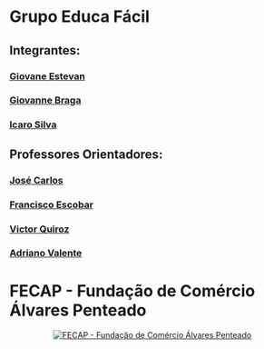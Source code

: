 # Grupo Educa Fácil

## Integrantes: 
### <a href="https://www.linkedin.com/in/giovane-estevan-a22006253/">Giovane Estevan</a>
### <a href="https://www.linkedin.com/in/giovanne-braga-0a4288280/">Giovanne Braga</a>
### <a href="https://www.linkedin.com/in/icaro-luis-dellalo-silva-b8ab60304/">Icaro Silva</a>

## Professores Orientadores:
### <a href="https://www.linkedin.com/in/jos%C3%A9-carlos-buesso-jr-15462234/">José Carlos</a>
### <a href="https://www.linkedin.com/in/francisco-escobar/">Francisco Escobar</a>
### <a href="https://www.linkedin.com/in/victorbarq/">Victor Quiroz</a>
### <a href="https://www.linkedin.com/in/adriano-valente-534576135/">Adriano Valente</a>

# FECAP - Fundação de Comércio Álvares Penteado

<p align="center">
<a href= "https://www.fecap.br/"><img src="https://encrypted-tbn0.gstatic.com/images?q=tbn:ANd9GcRhZPrRa89Kma0ZZogxm0pi-tCn_TLKeHGVxywp-LXAFGR3B1DPouAJYHgKZGV0XTEf4AE&usqp=CAU" alt="FECAP - Fundação de Comércio Álvares Penteado" border="0"></a>
</p>
